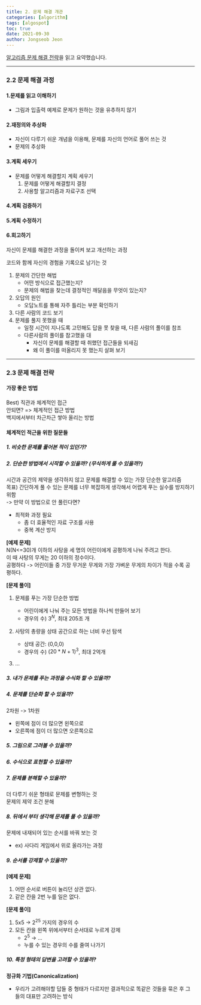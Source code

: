```yaml
---
title: 2. 문제 해결 개관
categories: [algorithm]
tags: [algospot]
toc: true
date: 2021-09-30
author: Jongseob Jeon
---
```



[알고리즘 문제 해결 전략](https://book.algospot.com/)을 읽고 요약했습니다.

---


### 2.2 문제 해결 과정
#### 1.문제를 읽고 이해하기
  - 그림과 입출력 예제로 문제가 원하는 것을 유추하지 않기

#### 2.재정의와 추상화
  - 자신이 다루기 쉬운 개념을 이용해, 문제를 자신의 언어로 풀어 쓰는 것
  - 문제의 추상화

#### 3.계획 세우기
  - 문제를 어떻게 해결할지 계획 세우기 
      1) 문제를 어떻게 해결할지 결정
      2) 사용할 알고리즘과 자료구조 선택

#### 4.계획 검증하기

#### 5.계획 수정하기

#### 6.회고하기
자신이 문제를 해결한 과정을 돌이켜 보고 개선하는 과정

코드와 함께 자신의 경험을 기록으로 남기는 것
1) 문제의 간단한 해법
    - 어떤 방식으로 접근했는지?
    - 문제의 해법을 찾는데 결정적인 깨달음을 무엇이 있는지?
2) 오답의 원인
    - 오답노트를 통해 자주 틀리는 부분 확인하기
3) 다른 사람의 코드 보기
4) 문제를 풀지 못했을 때
    - 일정 시간이 지나도록 고민해도 답을 못 찾을 때, 다른 사람의 풀이를 참조
    - 다른사람의 풀이를 참고했을 대
        - 자신이 문제를 해결할 때 취했던 접근들을 되새김
        - 왜 이 풀이를 떠올리지 못 했는지 살펴 보기

---

### 2.3 문제 해결 전략
#### 가장 좋은 방법
Best) 직관과 체계적인 접근  
안되면? => 체계적인 접근 방법  
백지에서부터 차근차근 쌓아 올리는 방법

#### 체계적인 적근을 위한 질문들
##### 1. 비슷한 문제를 풀어본 적이 있던가?
##### 2. 단순한 방법에서 시작할 수 있을까? (무식하게 풀 수 있을까?)
시간과 공간의 제약을 생각하지 않고 문제를 해결할 수 있는 가장 단순한 알고리즘  
목표) 간단하게 풀 수 있는 문제를 너무 복잡하게 생각해서 어렵게 푸는 실수를 방지하기 위함  
-> 만약 이 방법으로 안 풀린다면?
- 최적화 과정 필요
    - 좀 더 효율적인 자료 구조를 사용
    - 중복 계산 방지

**[예제 문제]**  
N(N<=30)개 이하의 사탕을 세 명의 어린이에게 공평하게 나눠 주려고 한다.  
이 때 사탕의 무게는 20 이하의 정수이다.  
공평하다 -> 어린이들 중 가장 무거운 무게와 가장 가벼운 무게의 차이가 적을 수록 공평하다.

**[문제 풀이]**  
1. 문제를 푸는 가장 단순한 방법
   - 어린이에게 나눠 주는 모든 방법을 하나씩 만들어 보기
   - 경우의 수) $3^N$, 최대 205조 개

2. 사탕의 총량을 상태 공간으로 하는 너비 우선 탐색
   - 상태 공간: (0,0,0)
   - 경우의 수) $(20*N+1)^3$, 최대 2억개

3. ...


##### 3. 내가 문제를 푸는 과정을 수식화 할 수 있을까?
##### 4. 문제를 단순화 할 수 있을까?
2차원 -> 1차원
- 왼쪽에 점이 더 많으면 왼쪽으로
- 오른쪽에 점이 더 많으면 오른쪽으로

##### 5. 그림으로 그려볼 수 있을까?
##### 6. 수식으로 표현할 수 있을까?
##### 7. 문제를 분해할 수 있을까?
더 다루기 쉬운 형태로 문제를 변형하는 것  
문제의 제약 조건 분해

##### 8. 뒤에서 부터 생각해 문제를 풀 수 있을까?
문제에 내재되어 있는 순서를 바꿔 보는 것
- ex) 사다리 게임에서 위로 올라가는 과정

##### 9. 순서를 강제할 수 있을까?
**[예제 문제]**  
1. 어떤 순서로 버튼이 눌리던 상관 없다.
2. 같은 칸을 2번 누를 일은 없다.


**[문제 풀이]**  
1. 5x5 -> $2^{25}$ 가지의 경우의 수
2. 모든 칸을 왼쪽 위에서부터 순서대로 누르게 강제
   - $2^5$ -> ...
   - 누를 수 있는 경우의 수를 줄여 나가기

##### 10. 특정 형태의 답변을 고려할 수 있을까?
**정규화 기법(Canonicalization)**  
- 우리가 고려해야할 답들 중 형태가 다르지만 결과적으로 똑같은 것들을 묶은 후 그들의 대표만 고려하는 방식

